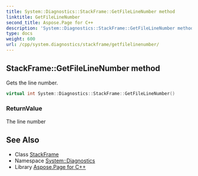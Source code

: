 ```yaml
---
title: System::Diagnostics::StackFrame::GetFileLineNumber method
linktitle: GetFileLineNumber
second_title: Aspose.Page for C++
description: 'System::Diagnostics::StackFrame::GetFileLineNumber method. Gets the line number in C++.'
type: docs
weight: 600
url: /cpp/system.diagnostics/stackframe/getfilelinenumber/
---
```

## StackFrame::GetFileLineNumber method


Gets the line number.

```cpp
virtual int System::Diagnostics::StackFrame::GetFileLineNumber()
```


### ReturnValue

The line number

## See Also

* Class [StackFrame](../)
* Namespace [System::Diagnostics](../../)
* Library [Aspose.Page for C++](../../../)
